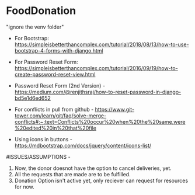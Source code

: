 # FoodDonation

"ignore the venv folder"


- For Bootstrap:  https://simpleisbetterthancomplex.com/tutorial/2018/08/13/how-to-use-bootstrap-4-forms-with-django.html

- For Password Reset Form: https://simpleisbetterthancomplex.com/tutorial/2016/09/19/how-to-create-password-reset-view.html


- Password Reset Form (2nd Version) - https://medium.com/@renjithsraj/how-to-reset-password-in-django-bd5e1d6ed652

- For conflicts in pull from github - https://www.git-tower.com/learn/git/faq/solve-merge-conflicts#:~:text=Conflicts%20occur%20when%20the%20same,were%20edited%20in%20that%20file

- Using icons in buttons - https://mdbootstrap.com/docs/jquery/content/icons-list/






#ISSUES/ASSUMPTIONS - 
1. Now, the donor doesnot have the option to cancel deliveries, yet.
2. All the requests that are made are to be fulfilled.
3. Donation Option isn't active yet, only reciever can request for resources for now.





